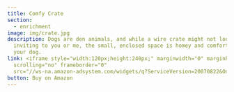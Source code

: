 ```yaml
---
title: Comfy Crate
section:
  - enrichment
image: img/crate.jpg
description: Dogs are den animals, and while a wire crate might not look very
  inviting to you or me, the small, enclosed space is homey and comforting to
  your dog.
link: <iframe style="width:120px;height:240px;" marginwidth="0" marginheight="0"
  scrolling="no" frameborder="0"
  src="//ws-na.amazon-adsystem.com/widgets/q?ServiceVersion=20070822&OneJS=1&Operation=GetAdHtml&MarketPlace=US&source=ac&ref=tf_til&ad_type=product_link&tracking_id=saratogaspr04-20&marketplace=amazon&region=US&placement=B000OXAES6&asins=B000OXAES6&linkId=83fc3546d17e27a345b4209bf9b4565b&show_border=false&link_opens_in_new_window=false&price_color=333333&title_color=0066c0&bg_color=ffffff">     </iframe>
button: Buy on Amazon
---
```

